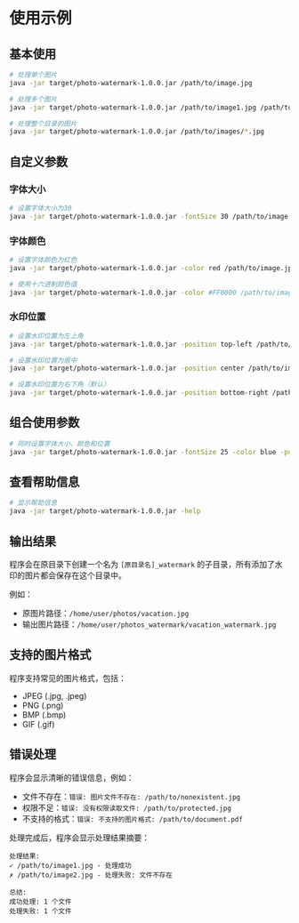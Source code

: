 # 使用示例

## 基本使用

```bash
# 处理单个图片
java -jar target/photo-watermark-1.0.0.jar /path/to/image.jpg

# 处理多个图片
java -jar target/photo-watermark-1.0.0.jar /path/to/image1.jpg /path/to/image2.jpg /path/to/image3.jpg

# 处理整个目录的图片
java -jar target/photo-watermark-1.0.0.jar /path/to/images/*.jpg
```

## 自定义参数

### 字体大小
```bash
# 设置字体大小为30
java -jar target/photo-watermark-1.0.0.jar -fontSize 30 /path/to/image.jpg
```

### 字体颜色
```bash
# 设置字体颜色为红色
java -jar target/photo-watermark-1.0.0.jar -color red /path/to/image.jpg

# 使用十六进制颜色值
java -jar target/photo-watermark-1.0.0.jar -color #FF0000 /path/to/image.jpg
```

### 水印位置
```bash
# 设置水印位置为左上角
java -jar target/photo-watermark-1.0.0.jar -position top-left /path/to/image.jpg

# 设置水印位置为居中
java -jar target/photo-watermark-1.0.0.jar -position center /path/to/image.jpg

# 设置水印位置为右下角（默认）
java -jar target/photo-watermark-1.0.0.jar -position bottom-right /path/to/image.jpg
```

## 组合使用参数

```bash
# 同时设置字体大小、颜色和位置
java -jar target/photo-watermark-1.0.0.jar -fontSize 25 -color blue -position top-left /path/to/image.jpg
```

## 查看帮助信息

```bash
# 显示帮助信息
java -jar target/photo-watermark-1.0.0.jar -help
```

## 输出结果

程序会在原目录下创建一个名为 `[原目录名]_watermark` 的子目录，所有添加了水印的图片都会保存在这个目录中。

例如：
- 原图片路径：`/home/user/photos/vacation.jpg`
- 输出图片路径：`/home/user/photos_watermark/vacation_watermark.jpg`

## 支持的图片格式

程序支持常见的图片格式，包括：
- JPEG (.jpg, .jpeg)
- PNG (.png)
- BMP (.bmp)
- GIF (.gif)

## 错误处理

程序会显示清晰的错误信息，例如：
- 文件不存在：`错误: 图片文件不存在: /path/to/nonexistent.jpg`
- 权限不足：`错误: 没有权限读取文件: /path/to/protected.jpg`
- 不支持的格式：`错误: 不支持的图片格式: /path/to/document.pdf`

处理完成后，程序会显示处理结果摘要：
```
处理结果:
✓ /path/to/image1.jpg - 处理成功
✗ /path/to/image2.jpg - 处理失败: 文件不存在

总结:
成功处理: 1 个文件
处理失败: 1 个文件
```